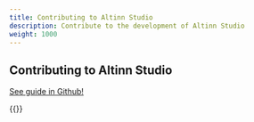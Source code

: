 ```yaml
---
title: Contributing to Altinn Studio
description: Contribute to the development of Altinn Studio
weight: 1000
---
```


## Contributing to Altinn Studio

[See guide in Github!](https://github.com/Altinn/altinn-studio/blob/main/CONTRIBUTING.md)

{{<children description="true" />}}
